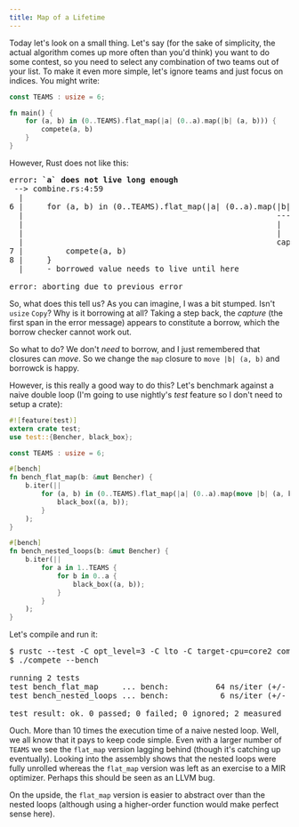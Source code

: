 ```yaml
---
title: Map of a Lifetime
---
```


Today let's look on a small thing. Let's say (for the sake of simplicity, the
actual algorithm comes up more often than you'd think) you want to do some
contest, so you need to select any combination of two teams out of your list.
To make it even more simple, let's ignore teams and just focus on indices. You
might write:

```rust
const TEAMS : usize = 6;

fn main() {
    for (a, b) in (0..TEAMS).flat_map(|a| (0..a).map(|b| (a, b))) {
        compete(a, b)
    }
}
```

However, Rust does not like this:

<pre class="highlight">
<span class="gr">error</span><b>: `a` does not live long enough</b>
<span class="nb"> --></span> combine.rs:4:59
<span class="nb">  |</span>
<span class="nb">6 |</span>     for (a, b) in (0..TEAMS).flat_map(|a| (0..a).map(|b| (a, b))) {
<span class="nb">  |                                                      ---</span>  <span class="gr">^</span>    <span class="nb">- borrowed value only lives until here</span>
<span class="nb">  |                                                      |</span>    <span class="gr">|</span>
<span class="nb">  |                                                      |</span>    <span class="gr">does not live long enough</span>
<span class="nb">  |                                                      capture occurs here</span>
<span class="nb">7 |</span>         compete(a, b)
<span class="nb">8 |</span>     }
<span class="nb">  |     - borrowed value needs to live until here</span>

error: aborting due to previous error
</pre>

So, what does this tell us? As you can imagine, I was a bit stumped. Isn't
`usize` `Copy`? Why is it borrowing at all? Taking a step back, the *capture*
(the first span in the error message) appears to constitute a borrow, which the
borrow checker cannot work out.

So what to do? We don't *need* to borrow, and I just remembered that closures
can *move*. So we change the `map` closure to `move |b| (a, b)` and borrowck is
happy.

However, is this really a good way to do this? Let's benchmark against a naive
double loop (I'm going to use nightly's *test* feature so I don't need to setup
a crate):

```rust
#![feature(test)]
extern crate test;
use test::{Bencher, black_box};

const TEAMS : usize = 6;

#[bench]
fn bench_flat_map(b: &mut Bencher) {
    b.iter(||
        for (a, b) in (0..TEAMS).flat_map(|a| (0..a).map(move |b| (a, b))) {
            black_box((a, b));
        }
    );
}

#[bench]
fn bench_nested_loops(b: &mut Bencher) {
    b.iter(||
        for a in 1..TEAMS {
            for b in 0..a {
                black_box((a, b));
            }
        }
    );
}
```

Let's compile and run it:

<pre class="highlight">
$ rustc --test -C opt_level=3 -C lto -C target-cpu=core2 compete.rs
$ ./compete --bench

running 2 tests
test bench_flat_map     ... <span class="vg">bench</span>:          64 ns/iter (+/- 0)
test bench_nested_loops ... <span class="vg">bench</span>:           6 ns/iter (+/- 0)

test result: <span class="sr">ok</span>. 0 passed; 0 failed; 0 ignored; 2 measured
</pre>

Ouch. More than 10 times the execution time of a naive nested loop. Well, we
all know that it pays to keep code simple. Even with a larger number of `TEAMS`
we see the `flat_map` version lagging behind (though it's catching up
eventually). Looking into the assembly shows that the nested loops were fully
unrolled whereas the `flat_map` version was left as an exercise to a MIR
optimizer. Perhaps this should be seen as an LLVM bug.

On the upside, the `flat_map` version is easier to abstract over than the
nested loops (although using a higher-order function would make perfect sense
here).
